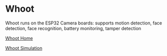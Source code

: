# Whoot

Whoot runs on the ESP32 Camera boards: supports motion detection, face detection, face recognition, battery monitoring, tamper detection

[Whoot Home](https://mnark.github.io/Whoot/)

[Whoot Simulation](https://mnark.github.io/Whoot/simulation/index.html)
